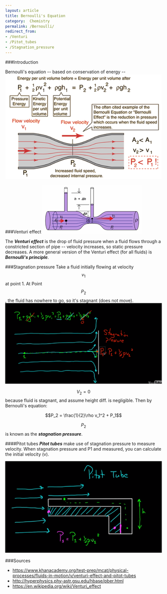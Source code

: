 ```yaml
---
layout: article
title: Bernoulli's Equation
category:  Chemistry
permalink: /Bernoulli/
redirect_from:
- /Venturi
- /Pitot_tubes
- /Stagnation_pressure
---
```


###Introduction

Bernoulli's equation -- based on conservation of energy --
<img src="/Images/bernoul.gif">

###Venturi effect
<img src="/Images/Venturi.PNG">

The ***Venturi effect*** is the drop of fluid pressure when a fluid flows through a constricted section of pipe -- velocity increases, so static pressure decreases. A more general version of the Venturi effect (for all fluids) is ***Bernoulli's principle***.

###Stagnation pressure
Take a fluid initially flowing at velocity $$v_1$$ at point 1. At Point $$P_2$$, the fluid has nowhere to go, so it's stagnant (does not move).
<img src="/Images/stagpressure.png">

$$V_2 = 0$$ because fluid is stagnant, and assume height diff. is negligible. Then by Bernoulli's equation:

$$P_2 = \frac{1}{2}\rho v_1^2 + P_1$$

$$P_2$$ is known as the ***stagnation pressure***.

####Pitot tubes
***Pitot tubes*** make use of stagnation pressure to measure velocity. When stagnation pressure and P1 and measured, you can calculate the initial velocity (v).

<img src="/Images/pitot.png">

###Sources
* <https://www.khanacademy.org/test-prep/mcat/physical-processes/fluids-in-motion/v/venturi-effect-and-pitot-tubes>
* <http://hyperphysics.phy-astr.gsu.edu/hbase/pber.html>
* <https://en.wikipedia.org/wiki/Venturi_effect>